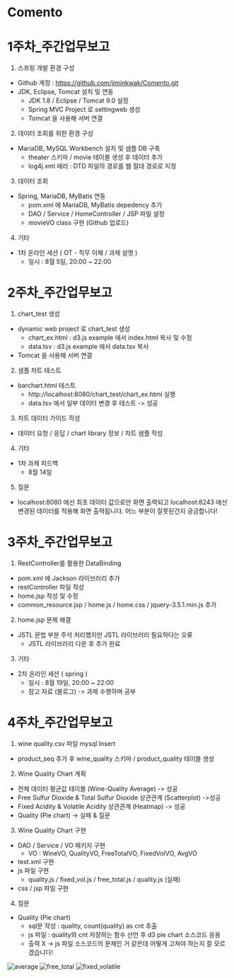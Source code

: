 # Comento

# 1주차_주간업무보고

1. 스프링 개발 환경 구성 
* Github 계정 : https://github.com/jiminkwak/Comento.git  
* JDK, Eclipse, Tomcat 설치 및 연동 
  + JDK 1.8 / Eclipse / Tomcat 9.0 설정 
  + Spring MVC Project 로 settingweb 생성 
  + Tomcat 을 사용해 서버 연결 
 
 
 
2. 데이터 조회를 위한 환경 구성 
* MariaDB, MySQL Workbench 설치 및 샘플 DB 구축 
  + theater 스키마 / movie 테이블 생성 후 데이터 추가 
  + log4j.xml 에러 : DTD 파일의 경로를 웹 절대 경로로 지정 
  
  
  
3. 데이터 조회 
* Spring, MariaDB, MyBatis 연동 
  + pom.xml 에 MariaDB, MyBatis depedency 추가 
  + DAO / Service / HomeController / JSP 파일 설정 
  + movieVO class 구현 (Github 업로드) 
   
   
 
4. 기타 
* 1차 온라인 세션 ( OT - 직무 이해 / 과제 설명 ) 
  + 일시 : 8월 5일, 20:00 ~ 22:00 
      
      

# 2주차_주간업무보고

1. chart_test 생성  
* dynamic web project 로 chart_test 생성 
  + chart_ex.html : d3.js example 에서 index.html 복사 및 수정 
  + data.tsv : d3.js example 에서 data.tsv 복사 
* Tomcat 을 사용해 서버 연결  

2. 샘플 차트 테스트  
* barchart.html 테스트 
  + http://localhost:8080/chart_test/chart_ex.html 실행
  + data.tsv 에서 일부 데이터 변경 후 테스트 -> 성공

3. 차트 데이터 가이드 작성
* 데이터 요청 / 응답 / chart library 정보 / 차트 샘플 작성 

4. 기타 
* 1차 과제 피드백 
  + 8월 14일  
  
5. 질문 
  - localhost:8080 에선 최초 데이터 값으로만 화면 출력되고 localhost:8243 에선 변경된 데이터를 적용해 화면 출력됩니다. 어느 부분이 잘못된건지 궁금합니다!




# 3주차_주간업무보고

1. RestController를 활용한 DataBinding
* pom.xml 에 Jackson 라이브러리 추가
* restController 파일 작성
* home.jsp 작성 및 수정
* common_resource.jsp / home.js / home.css / jquery-3.5.1.min.js 추가

2. home.jsp 문제 해결
* JSTL 문법 부분 주석 처리했지만 JSTL 라이브러리 필요하다는 오류
  + JSTL 라이브러리 다운 후 추가 완료

3. 기타
* 2차 온라인 세션 ( spring )
  + 일시 : 8월 19일, 20:00 ~ 22:00
  + 참고 자료 (블로그) -> 과제 수행하며 공부
    
    
# 4주차_주간업무보고

1. wine quality.csv 파일 mysql Insert
* product_seq 추가 후 wine_quality 스키마 / product_quality 테이블 생성

2. Wine Quality Chart 계획
* 전체 데이터 평균값 테이블 (Wine-Quality Average) -> 성공
* Free Sulfur Dioxide & Total Sulfur Dioxide 상관관계 (Scatterplot) ->성공
* Fixed Acidity & Volatile Acidity 상관관계 (Heatmap) -> 성공
* Quality (Pie chart) -> 실패 & 질문

3. Wine Quality Chart 구현
* DAO / Service / VO 패키지 구현
  + VO : WineVO, QualityVO, FreeTotalVO, FixedVolVO, AvgVO
* test.xml 구현
* js 파일 구현
  + quality.js / fixed_vol.js / free_total.js / quality.js (실패)
* css / jsp 파일 구현

4. 질문
* Quality (Pie chart)
  + sql문 작성 : quality, count(quality) as cnt 추출
  + js 파일 : quality와 cnt 저장하는 함수 선언 후 d3 pie chart 소스코드 응용
  + 출력 X -> js 파일 소스코드의 문제인 거 같은데 어떻게 고쳐야 하는지 잘 모르겠습니다!

![average](https://user-images.githubusercontent.com/40231379/91694820-2b32bd00-eba8-11ea-964b-854bd1f5d65a.JPG)
![free_total](https://user-images.githubusercontent.com/40231379/91694817-2b32bd00-eba8-11ea-8134-d14e50668bd1.JPG)
![fixed_volatile](https://user-images.githubusercontent.com/40231379/91694815-2a019000-eba8-11ea-971a-7511da0f4bf3.JPG)

